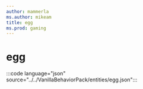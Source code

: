 ```yaml
---
author: mammerla
ms.author: mikeam
title: egg
ms.prod: gaming
---
```


# egg

:::code language="json" source="../../VanillaBehaviorPack/entities/egg.json":::
